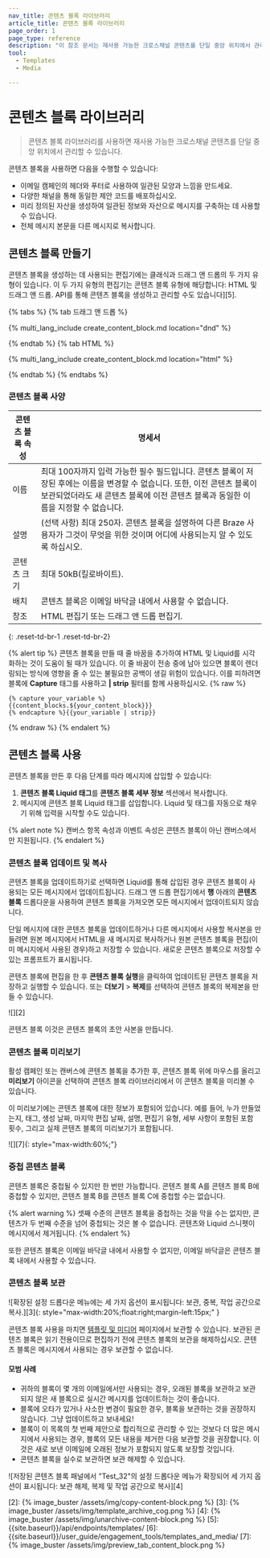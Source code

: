 ```yaml
---
nav_title: 콘텐츠 블록 라이브러리
article_title: 콘텐츠 블록 라이브러리
page_order: 1
page_type: reference
description: "이 참조 문서는 재사용 가능한 크로스채널 콘텐츠를 단일 중앙 위치에서 관리하기 위해 콘텐츠 블록 라이브러리를 사용하는 방법을 설명합니다."
tool: 
  - Templates
  - Media

---
```


# 콘텐츠 블록 라이브러리

> 콘텐츠 블록 라이브러리를 사용하면 재사용 가능한 크로스채널 콘텐츠를 단일 중앙 위치에서 관리할 수 있습니다.

콘텐츠 블록을 사용하면 다음을 수행할 수 있습니다:

- 이메일 캠페인의 헤더와 푸터로 사용하여 일관된 모양과 느낌을 만드세요.
- 다양한 채널을 통해 동일한 제안 코드를 배포하십시오.
- 미리 정의된 자산을 생성하여 일관된 정보와 자산으로 메시지를 구축하는 데 사용할 수 있습니다.
- 전체 메시지 본문을 다른 메시지로 복사합니다.

## 콘텐츠 블록 만들기

콘텐츠 블록을 생성하는 데 사용되는 편집기에는 클래식과 드래그 앤 드롭의 두 가지 유형이 있습니다. 이 두 가지 유형의 편집기는 콘텐츠 블록 유형에 해당합니다: HTML 및 드래그 앤 드롭. API를 통해 콘텐츠 블록을 생성하고 관리할 수도 있습니다][5].

{% tabs %}
{% tab 드래그 앤 드롭 %}

{% multi_lang_include create_content_block.md location="dnd" %}

{% endtab %}
{% tab HTML %}

{% multi_lang_include create_content_block.md location="html" %}

{% endtab %}
{% endtabs %}

### 콘텐츠 블록 사양

| 콘텐츠 블록 속성 | 명세서 |
|---|---|
| 이름 | 최대 100자까지 입력 가능한 필수 필드입니다. 콘텐츠 블록이 저장된 후에는 이름을 변경할 수 없습니다. 또한, 이전 콘텐츠 블록이 보관되었더라도 새 콘텐츠 블록에 이전 콘텐츠 블록과 동일한 이름을 지정할 수 없습니다. |
| 설명 | (선택 사항) 최대 250자. 콘텐츠 블록을 설명하여 다른 Braze 사용자가 그것이 무엇을 위한 것이며 어디에 사용되는지 알 수 있도록 하십시오. |
| 콘텐츠 크기 | 최대 50kB(킬로바이트). |
| 배치 | 콘텐츠 블록은 이메일 바닥글 내에서 사용할 수 없습니다. |
| 창조 | HTML 편집기 또는 드래그 앤 드롭 편집기. |
{: .reset-td-br-1 .reset-td-br-2}

{% alert tip %}
콘텐츠 블록을 만들 때 줄 바꿈을 추가하여 HTML 및 Liquid를 시각화하는 것이 도움이 될 때가 있습니다. 이 줄 바꿈이 전송 중에 남아 있으면 블록이 렌더링되는 방식에 영향을 줄 수 있는 불필요한 공백이 생길 위험이 있습니다. 이를 피하려면 블록에 **Capture** 태그를 사용하고 **| strip** 필터를 함께 사용하십시오.
{% raw %}
```
{% capture your_variable %}
{{content_blocks.${your_content_block}}}
{% endcapture %}{{your_variable | strip}}
```
{% endraw %}
{% endalert %}

## 콘텐츠 블록 사용

콘텐츠 블록을 만든 후 다음 단계를 따라 메시지에 삽입할 수 있습니다: 

1. **콘텐츠 블록 Liquid 태그**를 **콘텐츠 블록 세부 정보** 섹션에서 복사합니다.
2. 메시지에 콘텐츠 블록 Liquid 태그를 삽입합니다. Liquid 및 태그를 자동으로 채우기 위해 입력을 시작할 수도 있습니다.

{% alert note %}
캔버스 항목 속성과 이벤트 속성은 콘텐츠 블록이 아닌 캔버스에서만 지원됩니다.
{% endalert %}

### 콘텐츠 블록 업데이트 및 복사

콘텐츠 블록을 업데이트하기로 선택하면 Liquid를 통해 삽입된 경우 콘텐츠 블록이 사용되는 모든 메시지에서 업데이트됩니다. 드래그 앤 드롭 편집기에서 **행** 아래의 **콘텐츠 블록** 드롭다운을 사용하여 콘텐츠 블록을 가져오면 모든 메시지에서 업데이트되지 않습니다.

단일 메시지에 대한 콘텐츠 블록을 업데이트하거나 다른 메시지에서 사용할 복사본을 만들려면 원본 메시지에서 HTML을 새 메시지로 복사하거나 원본 콘텐츠 블록을 편집(이미 메시지에서 사용된 경우)하고 저장할 수 있습니다. 새로운 콘텐츠 블록으로 저장할 수 있는 프롬프트가 표시됩니다.

콘텐츠 블록에 편집을 한 후 **콘텐츠 블록 실행**을 클릭하여 업데이트된 콘텐츠 블록을 저장하고 실행할 수 있습니다. 또는 **더보기** > **복제**를 선택하여 콘텐츠 블록의 복제본을 만들 수 있습니다.

![][2]

콘텐츠 블록 이것은 콘텐츠 블록의 초안 사본을 만듭니다.

### 콘텐츠 블록 미리보기

활성 캠페인 또는 캔버스에 콘텐츠 블록을 추가한 후, 콘텐츠 블록 위에 마우스를 올리고 <i class="fa fa-eye preview-icon"></i> **미리보기** 아이콘을 선택하여 콘텐츠 블록 라이브러리에서 이 콘텐츠 블록을 미리볼 수 있습니다. 

이 미리보기에는 콘텐츠 블록에 대한 정보가 포함되어 있습니다. 예를 들어, 누가 만들었는지, 태그, 생성 날짜, 마지막 편집 날짜, 설명, 편집기 유형, 세부 사항이 포함된 포함 횟수, 그리고 실제 콘텐츠 블록의 미리보기가 포함됩니다.

![][7]{: style="max-width:60%;"} 

### 중첩 콘텐츠 블록

콘텐츠 블록은 중첩될 수 있지만 한 번만 가능합니다. 콘텐츠 블록 A를 콘텐츠 블록 B에 중첩할 수 있지만, 콘텐츠 블록 B를 콘텐츠 블록 C에 중첩할 수는 없습니다.

{% alert warning %}
셋째 수준의 콘텐츠 블록을 중첩하는 것을 막을 수는 없지만, 콘텐츠가 두 번째 수준을 넘어 중첩되는 것은 볼 수 없습니다. 콘텐츠와 Liquid 스니펫이 메시지에서 제거됩니다.
{% endalert %}

또한 콘텐츠 블록은 이메일 바닥글 내에서 사용할 수 없지만, 이메일 바닥글은 콘텐츠 블록 내에서 사용할 수 있습니다.

### 콘텐츠 블록 보관

![확장된 설정 드롭다운 메뉴에는 세 가지 옵션이 표시됩니다: 보관, 중복, 작업 공간으로 복사.][3]{: style="max-width:20%;float:right;margin-left:15px;" }

콘텐츠 블록 사용을 마치면 [템플릿 및 미디어]({{site.baseurl}}/user_guide/engagement_tools/templates_and_media/archive/) 페이지에서 보관할 수 있습니다. 보관된 콘텐츠 블록은 읽기 전용이므로 편집하기 전에 콘텐츠 블록의 보관을 해제하십시오. 콘텐츠 블록은 메시지에서 사용되는 경우 보관할 수 없습니다.

#### 모범 사례

- 귀하의 블록이 몇 개의 이메일에서만 사용되는 경우, 오래된 블록을 보관하고 보관되지 않은 새 블록으로 실시간 메시지를 업데이트하는 것이 좋습니다.
- 블록에 오타가 있거나 사소한 변경이 필요한 경우, 블록을 보관하는 것을 권장하지 않습니다. 그냥 업데이트하고 보내세요!
- 블록이 이 목록의 첫 번째 제안으로 합리적으로 관리할 수 있는 것보다 더 많은 메시지에서 사용되는 경우, 블록의 모든 내용을 제거한 다음 보관할 것을 권장합니다. 이것은 새로 보낸 이메일에 오래된 정보가 포함되지 않도록 보장할 것입니다.
- 콘텐츠 블록을 실수로 보관하면 보관 해제할 수 있습니다.

![저장된 콘텐츠 블록 패널에서 "Test_32"의 설정 드롭다운 메뉴가 확장되어 세 가지 옵션이 표시됩니다: 보관 해제, 복제 및 작업 공간으로 복사][4]

[2]: {% image_buster /assets/img/copy-content-block.png %}
[3]: {% image_buster /assets/img/template_archive_cog.png %}
[4]: {% image_buster /assets/img/unarchive-content-block.png %}
[5]: {{site.baseurl}}/api/endpoints/templates/
[6]: {{site.baseurl}}/user_guide/engagement_tools/templates_and_media/
[7]: {% image_buster /assets/img/preview_tab_content_block.png %}
